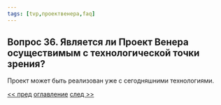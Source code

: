 ```yaml
---
tags: [tvp,проектвенера,faq]
---
```

## Вопрос 36. Является ли Проект Венера осуществимым с технологической точки зрения?

Проект может быть реализован уже с сегодняшними технологиями.

[<< пред](Вопрос%2035.%20Какие%20изменения%20ожидаются%20в%20сфере%20природоохранного%20проектирования.md) [оглавление](FAQ%20%D0%BF%D0%BE%20%D0%BF%D1%80%D0%BE%D0%B5%D0%BA%D1%82%D1%83%20%C2%AB%D0%92%D0%B5%D0%BD%D0%B5%D1%80%D0%B0%C2%BB.md) [след >>](Вопрос%2037.%20Обладаем%20ли%20мы%20сегодня%20строительными%20технологиями%20и%20материалами,%20достаточными%20для%20постройки.md)